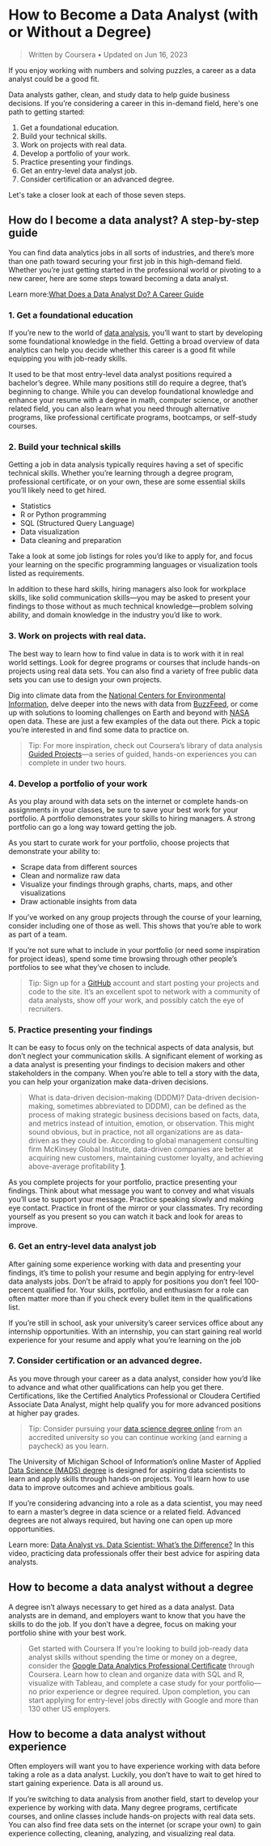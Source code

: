 # How to Become a Data Analyst (with or Without a Degree)

> Written by Coursera • Updated on Jun 16, 2023

If you enjoy working with numbers and solving puzzles, a career as a data analyst could be a good fit.

Data analysts gather, clean, and study data to help guide business decisions. If you’re considering a career in this in-demand field, here's one path to getting started:

1. Get a foundational education.
2. Build your technical skills.
3. Work on projects with real data.
4. Develop a portfolio of your work.
5. Practice presenting your findings.
6. Get an entry-level data analyst job.
7. Consider certification or an advanced degree.

Let's take a closer look at each of those seven steps.

## How do I become a data analyst? A step-by-step guide

You can find data analytics jobs in all sorts of industries, and there’s more than one path toward securing your first job in this high-demand field. Whether you’re just getting started in the professional world or pivoting to a new career, here are some steps toward becoming a data analyst.

Learn more:[What Does a Data Analyst Do? A Career Guide](./what-does-a-data-analyst-do-a-career-guide.md)

### 1. Get a foundational education

If you’re new to the world of [data analysis](./what-is-data-analysis_with-examples.md), you’ll want to start by developing some foundational knowledge in the field. Getting a broad overview of data analytics can help you decide whether this career is a good fit while equipping you with job-ready skills.

It used to be that most entry-level data analyst positions required a bachelor’s degree. While many positions still do require a degree, that’s beginning to change. While you can develop foundational knowledge and enhance your resume with a degree in math, computer science, or another related field, you can also learn what you need through alternative programs, like professional certificate programs, bootcamps, or self-study courses.

### 2. Build your technical skills

Getting a job in data analysis typically requires having a set of specific technical skills. Whether you’re learning through a degree program, professional certificate, or on your own, these are some essential skills you’ll likely need to get hired.

- Statistics
- R or Python programming
- SQL (Structured Query Language)
- Data visualization
- Data cleaning and preparation

Take a look at some job listings for roles you’d like to apply for, and focus your learning on the specific programming languages or visualization tools listed as requirements.

In addition to these hard skills, hiring managers also look for workplace skills, like solid communication skills—you may be asked to present your findings to those without as much technical knowledge—problem solving ability, and domain knowledge in the industry you’d like to work.

### 3. Work on projects with real data.

The best way to learn how to find value in data is to work with it in real world settings. Look for degree programs or courses that include hands-on projects using real data sets. You can also find a variety of free public data sets you can use to design your own projects. 

Dig into climate data from the [National Centers for Environmental Information](https://www.ncdc.noaa.gov/data-access), delve deeper into the news with data from [BuzzFeed](https://github.com/BuzzFeedNews), or come up with solutions to looming challenges on Earth and beyond with [NASA](https://open.nasa.gov/open-data/) open data. These are just a few examples of the data out there. Pick a topic you’re interested in and find some data to practice on.

> Tip: For more inspiration, check out Coursera’s library of data analysis [Guided Projects](https://www.coursera.org/browse/data-science/data-analysis?facets=entityTypeTag%3ARhyme+Projects%2CsubcategoryMultiTag%3Adata-analysis)—a series of guided, hands-on experiences you can complete in under two hours.

### 4. Develop a portfolio of your work

As you play around with data sets on the internet or complete hands-on assignments in your classes, be sure to save your best work for your portfolio. A portfolio demonstrates your skills to hiring managers. A strong portfolio can go a long way toward getting the job.  

As you start to curate work for your portfolio, choose projects that demonstrate your ability to:

- Scrape data from different sources
- Clean and normalize raw data
- Visualize your findings through graphs, charts, maps, and other visualizations
- Draw actionable insights from data

If you’ve worked on any group projects through the course of your learning, consider including one of those as well. This shows that you’re able to work as part of a team.

If you’re not sure what to include in your portfolio (or need some inspiration for project ideas), spend some time browsing through other people’s portfolios to see what they’ve chosen to include.

> Tip: Sign up for a [GitHub](https://github.com/) account and start posting your projects and code to the site. It’s an excellent spot to network with a community of data analysts, show off your work, and possibly catch the eye of recruiters.

### 5. Practice presenting your findings

It can be easy to focus only on the technical aspects of data analysis, but don’t neglect your communication skills. A significant element of working as a data analyst is presenting your findings to decision makers and other stakeholders in the company. When you’re able to tell a story with the data, you can help your organization make data-driven decisions.

> What is data-driven decision-making (DDDM)?
> Data-driven decision-making, sometimes abbreviated to DDDM), can be defined as the process of making strategic business decisions based on facts, data, and metrics instead of intuition, emotion, or observation.
> This might sound obvious, but in practice, not all organizations are as data-driven as they could be. According to global management consulting firm McKinsey Global Institute, data-driven companies are better at acquiring new customers, maintaining customer loyalty, and achieving above-average profitability [1](https://www.mckinsey.com/capabilities/growth-marketing-and-sales/our-insights/five-facts-how-customer-analytics-boosts-corporate-performance).

As you complete projects for your portfolio, practice presenting your findings. Think about what message you want to convey and what visuals you’ll use to support your message. Practice speaking slowly and making eye contact. Practice in front of the mirror or your classmates. Try recording yourself as you present so you can watch it back and look for areas to improve.

### 6. Get an entry-level data analyst job

After gaining some experience working with data and presenting your findings, it’s time to polish your resume and begin applying for entry-level data analysts jobs. Don’t be afraid to apply for positions you don’t feel 100-percent qualified for. Your skills, portfolio, and enthusiasm for a role can often matter more than if you check every bullet item in the qualifications list.

If you’re still in school, ask your university’s career services office about any internship opportunities. With an internship, you can start gaining real world experience for your resume and apply what you’re learning on the job

### 7. Consider certification or an advanced degree.

As you move through your career as a data analyst, consider how you’d like to advance and what other qualifications can help you get there. Certifications, like the Certified Analytics Professional or Cloudera Certified Associate Data Analyst, might help qualify you for more advanced positions at higher pay grades.

> Tip: Consider pursuing your [data science degree online](https://www.coursera.org/degrees/master-of-applied-data-science-umich) from an accredited university so you can continue working (and earning a paycheck) as you learn.

The University of Michigan School of Information’s online Master of Applied [Data Science (MADS) degree](https://www.coursera.org/degrees/master-of-applied-data-science-umich) is designed for aspiring data scientists to learn and apply skills through hands-on projects. You’ll learn how to use data to improve outcomes and achieve ambitious goals.

If you’re considering advancing into a role as a data scientist, you may need to earn a master’s degree in data science or a related field. Advanced degrees are not always required, but having one can open up more opportunities.

Learn more: [Data Analyst vs. Data Scientist: What’s the Difference?](https://www.coursera.org/articles/data-analyst-vs-data-scientist-whats-the-difference)
In this video, practicing data professionals offer their best advice for aspiring data analysts.

## How to become a data analyst without a degree

A degree isn’t always necessary to get hired as a data analyst. Data analysts are in demand, and employers want to know that you have the skills to do the job. If you don’t have a degree, focus on making your portfolio shine with your best work.

> Get started with Coursera
> If you’re looking to build job-ready data analyst skills without spending the time or money on a degree, consider the [Google Data Analytics Professional Certificate](https://www.coursera.org/professional-certificates/google-data-analytics) through Coursera.
> Learn how to clean and organize data with SQL and R, visualize with Tableau, and complete a case study for your portfolio—no prior experience or degree required. Upon completion, you can start applying for entry-level jobs directly with Google and more than 130 other US employers.

## How to become a data analyst without experience

Often employers will want you to have experience working with data before taking a role as a data analyst. Luckily, you don’t have to wait to get hired to start gaining experience. Data is all around us. 

If you’re switching to data analysis from another field, start to develop your experience by working with data. Many degree programs, certificate courses, and online classes include hands-on projects with real data sets. You can also find free data sets on the internet (or scrape your own) to gain experience collecting, cleaning, analyzing, and visualizing real data.
